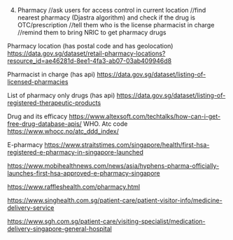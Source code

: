 4. Pharmacy
   //ask users for access control in current location
   //find nearest pharmacy (Djastra algorithm) and check if the drug is OTC/prescription
   //tell them who is the license pharmacist in charge
   //remind them to bring NRIC to get pharmacy drugs

Pharmacy location (has postal code and has geolocation)
https://data.gov.sg/dataset/retail-pharmacy-locations?resource_id=ae46281d-8ee1-4fa3-ab07-03ab409946d8

Pharmacist in charge (has api)
https://data.gov.sg/dataset/listing-of-licensed-pharmacies

List of pharmacy only drugs (has api)
https://data.gov.sg/dataset/listing-of-registered-therapeutic-products

Drug and its efficacy
https://www.altexsoft.com/techtalks/how-can-i-get-free-drug-database-apis/
WHO. Atc code
https://www.whocc.no/atc_ddd_index/

E-pharmacy
https://www.straitstimes.com/singapore/health/first-hsa-registered-e-pharmacy-in-singapore-launched

https://www.mobihealthnews.com/news/asia/hyphens-pharma-officially-launches-first-hsa-approved-e-pharmacy-singapore

https://www.raffleshealth.com/pharmacy.html

https://www.singhealth.com.sg/patient-care/patient-visitor-info/medicine-delivery-service

https://www.sgh.com.sg/patient-care/visiting-specialist/medication-delivery-singapore-general-hospital
